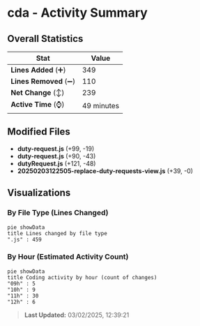 # cda - Activity Summary 

## Overall Statistics

| Stat                   | Value                                                             |
| ---------------------- | ----------------------------------------------------------------- |
| **Lines Added** (➕)   | 349                                          |
| **Lines Removed** (➖) | 110                                        |
| **Net Change** (↕)    | 239                |
| **Active Time** (⌚)   | 49 minutes |


## Modified Files
- **duty-request.js** (+99, -19)
- **duty-request.js** (+90, -43)
- **dutyRequest.js** (+121, -48)
- **20250203122505-replace-duty-requests-view.js** (+39, -0)

## Visualizations

### By File Type (Lines Changed)

```mermaid
pie showData
title Lines changed by file type
".js" : 459
```

### By Hour (Estimated Activity Count)

```mermaid
pie showData
title Coding activity by hour (count of changes)
"09h" : 5
"10h" : 9
"11h" : 30
"12h" : 6
```


> **Last Updated:** 03/02/2025, 12:39:21
